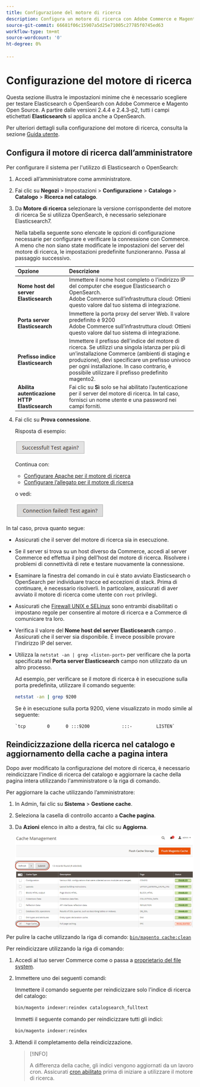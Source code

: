 ```yaml
---
title: Configurazione del motore di ricerca
description: Configura un motore di ricerca con Adobe Commerce e Magenti Open Source.
source-git-commit: 66681f06c15907a5d25e71005c27785f0745ed63
workflow-type: tm+mt
source-wordcount: '0'
ht-degree: 0%

---
```



# Configurazione del motore di ricerca

Questa sezione illustra le impostazioni minime che è necessario scegliere per testare Elasticsearch o OpenSearch con Adobe Commerce e Magento Open Source. A partire dalle versioni 2.4.4 e 2.4.3-p2, tutti i campi etichettati **Elasticsearch** si applica anche a OpenSearch.

Per ulteriori dettagli sulla configurazione del motore di ricerca, consulta la sezione [Guida utente](https://experienceleague.adobe.com/docs/commerce-admin/catalog/catalog/search/search-configuration.html).

## Configura il motore di ricerca dall’amministratore

Per configurare il sistema per l&#39;utilizzo di Elasticsearch o OpenSearch:

1. Accedi all’amministratore come amministratore.
1. Fai clic su **Negozi** > Impostazioni > **Configurazione** > **Catalogo** > **Catalogo** > **Ricerca nel catalogo**.
1. Da **Motore di ricerca** selezionare la versione corrispondente del motore di ricerca Se si utilizza OpenSearch, è necessario selezionare Elasticsearch7.

   Nella tabella seguente sono elencate le opzioni di configurazione necessarie per configurare e verificare la connessione con Commerce.
A meno che non siano state modificate le impostazioni del server del motore di ricerca, le impostazioni predefinite funzioneranno. Passa al passaggio successivo.

   | Opzione | Descrizione |
   |--- |--- |
   | **Nome host del server Elasticsearch** | Immettere il nome host completo o l&#39;indirizzo IP del computer che esegue Elasticsearch o OpenSearch.<br>Adobe Commerce sull’infrastruttura cloud: Ottieni questo valore dal tuo sistema di integrazione. |
   | **Porta server Elasticsearch** | Immettere la porta proxy del server Web. Il valore predefinito è 9200<br>Adobe Commerce sull’infrastruttura cloud: Ottieni questo valore dal tuo sistema di integrazione. |
   | **Prefisso indice Elasticsearch** | Immettere il prefisso dell&#39;indice del motore di ricerca. Se utilizzi una singola istanza per più di un’installazione Commerce (ambienti di staging e produzione), devi specificare un prefisso univoco per ogni installazione. In caso contrario, è possibile utilizzare il prefisso predefinito magento2. |
   | **Abilita autenticazione HTTP Elasticsearch** | Fai clic su **Sì** solo se hai abilitato l’autenticazione per il server del motore di ricerca. In tal caso, fornisci un nome utente e una password nei campi forniti. |

1. Fai clic su **Prova connessione**.

   Risposta di esempio:

   ![success](../../assets/configuration/elastic_test-success.png)

   Continua con:

   - [Configurare Apache per il motore di ricerca](../../installation/prerequisites/search-engine/configure-apache.md)
   - [Configurare l’allegato per il motore di ricerca](../../installation/prerequisites/search-engine/configure-nginx.md)

   o vedi:

   ![fallito](../../assets/configuration/elastic_test-fail.png)

In tal caso, prova quanto segue:

- Assicurati che il server del motore di ricerca sia in esecuzione.
- Se il server si trova su un host diverso da Commerce, accedi al server Commerce ed effettua il ping dell’host del motore di ricerca. Risolvere i problemi di connettività di rete e testare nuovamente la connessione.
- Esaminare la finestra del comando in cui è stato avviato Elasticsearch o OpenSearch per individuare tracce ed eccezioni di stack. Prima di continuare, è necessario risolverli. In particolare, assicurati di aver avviato il motore di ricerca come utente con `root` privilegi.
- Assicurati che [Firewall UNIX e SELinux](../../installation/prerequisites/search-engine/overview.md#firewall-and-selinux) sono entrambi disabilitati o impostano regole per consentire al motore di ricerca e a Commerce di comunicare tra loro.
- Verifica il valore del **Nome host del server Elasticsearch** campo . Assicurati che il server sia disponibile. È invece possibile provare l&#39;indirizzo IP del server.
- Utilizza la `netstat -an | grep <listen-port>` per verificare che la porta specificata nel **Porta server Elasticsearch** campo non utilizzato da un altro processo.

   Ad esempio, per verificare se il motore di ricerca è in esecuzione sulla porta predefinita, utilizzare il comando seguente:

   ```bash
   netstat -an | grep 9200
   ```

   Se è in esecuzione sulla porta 9200, viene visualizzato in modo simile al seguente:

   ```terminal
   `tcp        0      0 :::9200            :::-         LISTEN`
   ```

## Reindicizzazione della ricerca nel catalogo e aggiornamento della cache a pagina intera

Dopo aver modificato la configurazione del motore di ricerca, è necessario reindicizzare l&#39;indice di ricerca del catalogo e aggiornare la cache della pagina intera utilizzando l&#39;amministratore o la riga di comando.

Per aggiornare la cache utilizzando l’amministratore:

1. In Admin, fai clic su **Sistema** > **Gestione cache**.
1. Seleziona la casella di controllo accanto a **Cache pagina**.
1. Da **Azioni** elenco in alto a destra, fai clic su **Aggiorna**.

   ![gestione cache](../../assets/configuration/refresh-cache.png)

Per pulire la cache utilizzando la riga di comando: [`bin/magento cache:clean`](../cli/manage-cache.md#clean-and-flush-cache-types)

Per reindicizzare utilizzando la riga di comando:

1. Accedi al tuo server Commerce come o passa a [proprietario del file system](../../installation/prerequisites/file-system/overview.md).
1. Immettere uno dei seguenti comandi:

   Immettere il comando seguente per reindicizzare solo l&#39;indice di ricerca del catalogo:

   ```bash
   bin/magento indexer:reindex catalogsearch_fulltext
   ```

   Immetti il seguente comando per reindicizzare tutti gli indici:

   ```bash
   bin/magento indexer:reindex
   ```

1. Attendi il completamento della reindicizzazione.

   >[!INFO]
   >
   >A differenza della cache, gli indici vengono aggiornati da un lavoro cron. Assicurati [cron abilitato](../cli/configure-cron-jobs.md) prima di iniziare a utilizzare il motore di ricerca.

